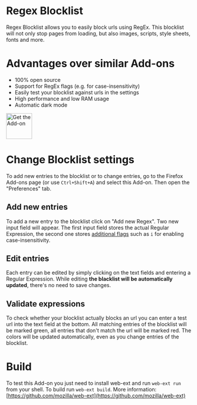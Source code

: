 # Regex Blocklist

Regex Blocklist allows you to easily block urls using RegEx. This blocklist will not only stop pages from loading, but also images, scripts, style sheets, fonts and more.

# Advantages over similar Add-ons

* 100% open source
* Support for RegEx flags (e.g. for case-insensitivity)
* Easily test your blocklist against urls in the settings
* High performance and low RAM usage
* Automatic dark mode

[<img src="/assets/get-the-addon-fx-apr-2020.svg" height="70" alt="Get the Add-on">](https://addons.mozilla.org/en-US/firefox/addon/regex-blocklist/)

# Change Blocklist settings

To add new entries to the blocklist or to change entries, go to the Firefox Add-ons page (or use `Ctrl+Shift+A`) and select this Add-on. Then open the "Preferences" tab.

## Add new entries

To add a new entry to the blocklist click on "Add new Regex". Two new input field will appear. The first input field stores the actual Regular Expression, the second one stores [additional flags](https://developer.mozilla.org/en-US/docs/Web/JavaScript/Guide/Regular_Expressions#advanced_searching_with_flags) such as `i` for enabling case-insensitivity.

## Edit entries

Each entry can be edited by simply clicking on the text fields and entering a Regular Expression. While editing **the blacklist will be automatically updated**, there's no need to save changes.

## Validate expressions

To check whether your blocklist actually blocks an url you can enter a test url into the text field at the bottom. All matching entries of the blocklist will be marked green, all entries that don't match the url will be marked red. The colors will be updated automatically, even as you change entries of the blocklist.

# Build

To test this Add-on you just need to install web-ext and run `web-ext run` from your shell. To build run `web-ext build`. More information: [https://github.com/mozilla/web-ext](https://github.com/mozilla/web-ext)
